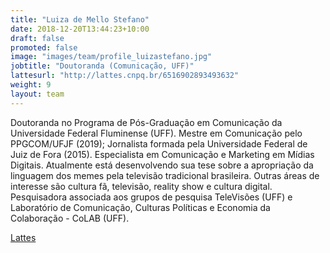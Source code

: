 ```yaml
---
title: "Luiza de Mello Stefano"
date: 2018-12-20T13:44:23+10:00
draft: false
promoted: false
image: "images/team/profile_luizastefano.jpg"
jobtitle: "Doutoranda (Comunicação, UFF)"
lattesurl: "http://lattes.cnpq.br/6516902893493632"
weight: 9
layout: team
---
```


Doutoranda no Programa de Pós-Graduação em Comunicação da Universidade Federal Fluminense (UFF). Mestre em Comunicação pelo PPGCOM/UFJF (2019); Jornalista formada pela Universidade Federal de Juiz de Fora (2015). Especialista em Comunicação e Marketing em Mídias Digitais. Atualmente está desenvolvendo sua tese sobre a apropriação da linguagem dos memes pela televisão tradicional brasileira. Outras áreas de interesse são cultura fã, televisão, reality show e cultura digital. Pesquisadora associada aos grupos de pesquisa TeleVisões (UFF) e Laboratório de Comunicação, Culturas Políticas e Economia da Colaboração - CoLAB (UFF).

<a href="http://lattes.cnpq.br/6516902893493632">Lattes</a>
